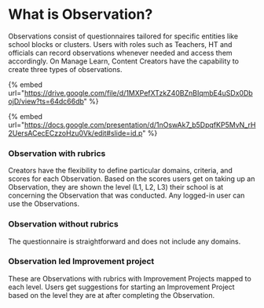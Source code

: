# What is Observation?

Observations consist of questionnaires tailored for specific entities like school blocks or clusters. Users with roles such as Teachers, HT and officials can record observations whenever needed and access them accordingly. On Manage Learn, Content Creators have the capability to create three types of observations.

{% embed url="https://drive.google.com/file/d/1MXPefXTzkZ40BZnBIqmbE4uSDx0DbojD/view?ts=64dc66db" %}

{% embed url="https://docs.google.com/presentation/d/1nOswAk7_b5DpqfKP5MvN_rH2UersACecECzzoHzu0Vk/edit#slide=id.p" %}

### Observation with rubrics

Creators have the flexibility to define particular domains, criteria, and scores for each Observation. Based on the scores users get on taking up an Observation, they are shown the level (L1, L2, L3) their school is at concerning the Observation that was conducted. Any logged-in user can use the Observations.

### Observation without rubrics

&#x20;The questionnaire is straightforward and does not include any domains.

### Observation led Improvement project <a href="#observation-let-imporvment" id="observation-let-imporvment"></a>

These are Observations with rubrics with Improvement Projects mapped to each level. Users get suggestions for starting an Improvement Project based on the level they are at after completing the Observation.
